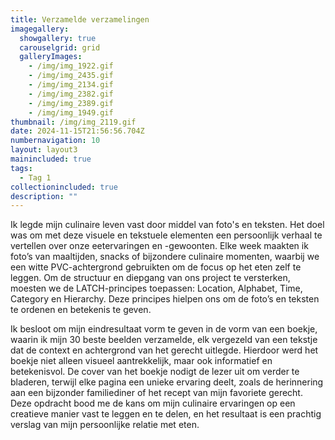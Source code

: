 ```yaml
---
title: Verzamelde verzamelingen
imagegallery:
  showgallery: true
  carouselgrid: grid
  galleryImages:
    - /img/img_1922.gif
    - /img/img_2435.gif
    - /img/img_2134.gif
    - /img/img_2382.gif
    - /img/img_2389.gif
    - /img/img_1949.gif
thumbnail: /img/img_2119.gif
date: 2024-11-15T21:56:56.704Z
numbernavigation: 10
layout: layout3
mainincluded: true
tags:
  - Tag 1
collectionincluded: true
description: ""
---
```

<!--StartFragment-->

Ik legde mijn culinaire leven vast door middel van foto's en teksten. Het doel was om met deze visuele en tekstuele elementen een persoonlijk verhaal te vertellen over onze eetervaringen en -gewoonten. Elke week maakten ik foto’s van maaltijden, snacks of bijzondere culinaire momenten, waarbij we een witte PVC-achtergrond gebruikten om de focus op het eten zelf te leggen. Om de structuur en diepgang van ons project te versterken, moesten we de LATCH-principes toepassen: Location, Alphabet, Time, Category en Hierarchy. Deze principes hielpen ons om de foto’s en teksten te ordenen en betekenis te geven.



Ik besloot om mijn eindresultaat vorm te geven in de vorm van een boekje, waarin ik mijn 30 beste beelden verzamelde, elk vergezeld van een tekstje dat de context en achtergrond van het gerecht uitlegde. Hierdoor werd het boekje niet alleen visueel aantrekkelijk, maar ook informatief en betekenisvol. De cover van het boekje nodigt de lezer uit om verder te bladeren, terwijl elke pagina een unieke ervaring deelt, zoals de herinnering aan een bijzonder familiediner of het recept van mijn favoriete gerecht. Deze opdracht bood me de kans om mijn culinaire ervaringen op een creatieve manier vast te leggen en te delen, en het resultaat is een prachtig verslag van mijn persoonlijke relatie met eten.

<!--EndFragment-->